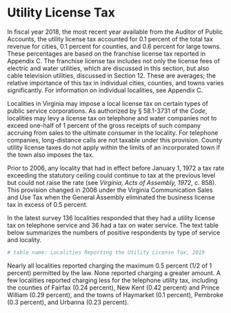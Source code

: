 # Utility License Tax

In fiscal year 2018, the most recent year available from the Auditor of Public Accounts, the utility license tax accounted for 0.1 percent of the total tax revenue for cities, 0.1 percent for counties, and 0.6 percent for large towns. These percentages are based on the franchise license tax reported in Appendix C. The franchise license tax includes not only the license fees of electric and water utilities, which are discussed in this section, but also cable television utilities, discussed in Section 12. These are averages; the relative importance of this tax in individual cities, counties, and towns varies significantly. For information on individual localities, see Appendix C.

Localities in Virginia may impose a local license tax on certain types of public service corporations. As authorized by § 58.1-3731 of the *Code*, localities may levy a license tax on telephone and water companies not to exceed one-half of 1 percent of the gross receipts of such company accruing from sales to the ultimate consumer in the locality. For telephone companies, long-distance calls are not taxable under this provision. County utility license taxes do not apply within the limits of an incorporated town if the town also imposes the tax.

Prior to 2006, any locality that had in effect before January 1, 1972 a tax rate exceeding the statutory ceiling could continue to tax at the previous level but could not raise the rate (see *Virginia, Acts of Assembly, 1972*, c. 858). This provision changed in 2006 under the Virginia Communication Sales and Use Tax when the General Assembly eliminated the business license tax in excess of 0.5 percent. 

In the latest survey 136 localities responded that they had a utility license tax on telephone service and 36 had a tax on water service. The text table below summarizes the numbers of positive respondents by type of service and locality.


```r
# table name: Localities Reporting the Utility License Tax, 2019
```

Nearly all localities reported charging the maximum 0.5 percent (1/2 of 1 percent) permitted by the law. None reported charging a greater amount. A few localities reported charging less for the telephone utility tax, including the counties of Fairfax (0.24 percent), New Kent (0.42 percent) and Prince William (0.29 percent), and the towns of Haymarket (0.1 percent), Pembroke (0.3 percent), and Urbanna (0.23 percent).


